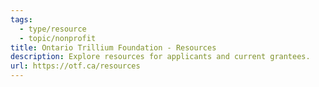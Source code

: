 ```yaml
---
tags:
  - type/resource
  - topic/nonprofit
title: Ontario Trillium Foundation - Resources
description: Explore resources for applicants and current grantees.
url: https://otf.ca/resources
---
```

